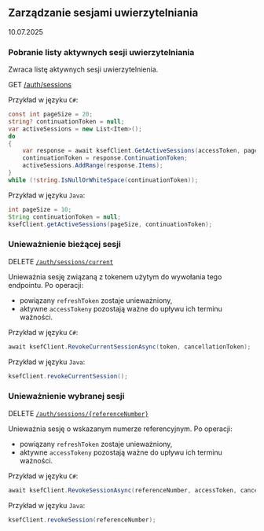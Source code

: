 ## Zarządzanie sesjami uwierzytelniania
10.07.2025

### Pobranie listy aktywnych sesji uwierzytelniania

Zwraca listę aktywnych sesji uwierzytelnienia.

GET [/auth/sessions](https://ksef-test.mf.gov.pl/docs/v2/index.html#tag/Aktywne-sesje/paths/~1api~1v2~1auth~1sessions/get)

Przykład w języku ```C#```:
```csharp
const int pageSize = 20;
string? continuationToken = null;
var activeSessions = new List<Item>();
do
{
    var response = await ksefClient.GetActiveSessions(accessToken, pageSize, continuactionToken, cancellationToken);
    continuationToken = response.ContinuationToken;
    activeSessions.AddRange(response.Items);
}
while (!string.IsNullOrWhiteSpace(continuationToken));
```

Przykład w języku ```Java```:
```java
int pageSize = 10;
String continuationToken = null;
ksefClient.getActiveSessions(pageSize, continuationToken);
```

### Unieważnienie bieżącej sesji

DELETE [`/auth/sessions/current`](https://ksef-test.mf.gov.pl/docs/v2/index.html#tag/Aktywne-sesje/paths/~1api~1v2~1auth~1sessions~1current/delete)

Unieważnia sesję związaną z tokenem użytym do wywołania tego endpointu. Po operacji:
- powiązany ```refreshToken``` zostaje unieważniony,
- aktywne ```accessTokeny``` pozostają ważne do upływu ich terminu ważności.

Przykład w języku ```C#```:
```csharp
await ksefClient.RevokeCurrentSessionAsync(token, cancellationToken);
```

Przykład w języku ```Java```:
```java
ksefClient.revokeCurrentSession();
```

### Unieważnienie wybranej sesji

DELETE [`/auth/sessions/{referenceNumber}`](https://ksef-test.mf.gov.pl/docs/v2/index.html#tag/Aktywne-sesje/paths/~1api~1v2~1auth~1sessions~1%7BreferenceNumber%7D/delete)

Unieważnia sesję o wskazanym numerze referencyjnym. Po operacji:
- powiązany ```refreshToken``` zostaje unieważniony,
- aktywne ```accessTokeny``` pozostają ważne do upływu ich terminu ważności.

Przykład w języku ```C#```:
```csharp
await ksefClient.RevokeSessionAsync(referenceNumber, accessToken, cancellationToken);
```

Przykład w języku ```Java```:
```java
ksefClient.revokeSession(referenceNumber);
```
